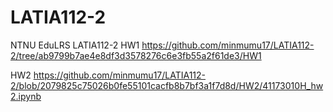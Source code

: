 # LATIA112-2
NTNU EduLRS LATIA112-2
HW1
https://github.com/minmumu17/LATIA112-2/tree/ab9799b7ae4e8df3d3578276c6e3fb55a2f61de3/HW1  

HW2
https://github.com/minmumu17/LATIA112-2/blob/2079825c75026b0fe55101cacfb8b7bf3a1f7d8d/HW2/41173010H_hw2.ipynb
